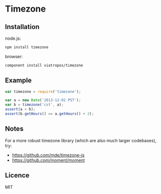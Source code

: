 # Timezone

## Installation

node.js:

```bash
npm install timezone
```

browser:

```bash
component install viatropos/timezone
```

## Example

```js
var timezone = require('timezone');

var a = new Date('2013-12-02 PST');
var b = timezone('cst', a);
assert(a < b);
assert(b.getHours() == a.getHours() + 2);
```

## Notes

For a more robust timezone library (which are also much larger codebases), try:

- https://github.com/mde/timezone-js
- https://github.com/moment/moment

## Licence

MIT